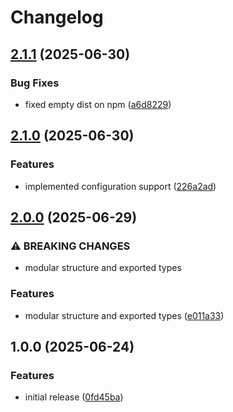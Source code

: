 # Changelog

## [2.1.1](https://github.com/dnrovs/mineos-market-js/compare/v2.1.0...v2.1.1) (2025-06-30)


### Bug Fixes

* fixed empty dist on npm ([a6d8229](https://github.com/dnrovs/mineos-market-js/commit/a6d8229ce2a8cf7509c67c948831101d6967faa6))

## [2.1.0](https://github.com/dnrovs/mineos-market-js/compare/v2.0.0...v2.1.0) (2025-06-30)


### Features

* implemented configuration support ([226a2ad](https://github.com/dnrovs/mineos-market-js/commit/226a2ada4920a1a3013a8f76a9a5222812d0ede9))

## [2.0.0](https://github.com/dnrovs/mineos-market-js/compare/v1.0.0...v2.0.0) (2025-06-29)


### ⚠ BREAKING CHANGES

* modular structure and exported types

### Features

* modular structure and exported types ([e011a33](https://github.com/dnrovs/mineos-market-js/commit/e011a33763e28753c1c0bfda6d6439871e4d78e9))

## 1.0.0 (2025-06-24)


### Features

* initial release ([0fd45ba](https://github.com/dnrovs/mineos-market-js/commit/0fd45ba149126dd2579bfc63a7875ce35d9921ff))
